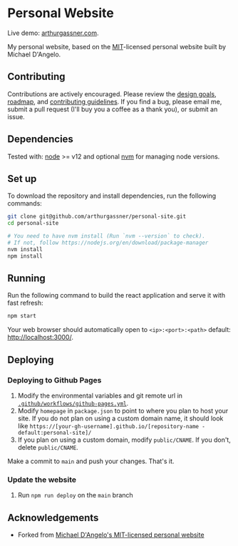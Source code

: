 # Personal Website

Live demo: [arthurgassner.com](https://arthurgassner.com).

My personal website, based on the [MIT](https://github.com/mldangelo/personal-site/blob/main/LICENSE)-licensed personal website built by Michael D'Angelo.

## Contributing

Contributions are actively encouraged. Please review the [design goals](./docs/design-goals.md), [roadmap](./docs/roadmap.md), and [contributing guidelines](./docs/contributing.md). If you find a bug, please email me, submit a pull request (I'll buy you a coffee as a thank you), or submit an issue.

## Dependencies

Tested with: [node](https://nodejs.org/) >= v12 and optional [nvm](https://github.com/nvm-sh/nvm#installing-and-updating) for managing node versions.

## Set up

To download the repository and install dependencies, run the following commands:

```bash
git clone git@github.com/arthurgassner/personal-site.git
cd personal-site

# You need to have nvm install (Run `nvm --version` to check). 
# If not, follow https://nodejs.org/en/download/package-manager
nvm install 
npm install
```

## Running

Run the following command to build the react application and serve it with fast refresh:

```bash
npm start
```

Your web browser should automatically open to `<ip>:<port>:<path>` default: [http://localhost:3000/](http://localhost:3000/).

## Deploying

### Deploying to Github Pages

1. Modify the environmental variables and git remote url in [`.github/workflows/github-pages.yml`](.github/workflows/github-pages.yml).
2. Modify `homepage` in `package.json` to point to where you plan to host your site. If you do not plan on using a custom domain name, it should look like `https://[your-gh-username].github.io/[repository-name - default:personal-site]/`
3. If you plan on using a custom domain, modify `public/CNAME`. If you don't, delete `public/CNAME`.

Make a commit to `main` and push your changes. That's it.

### Update the website

1. Run `npm run deploy` on the `main` branch

## Acknowledgements

* Forked from [Michael D'Angelo's MIT-licensed personal website](https://github.com/mldangelo/personal-site)
